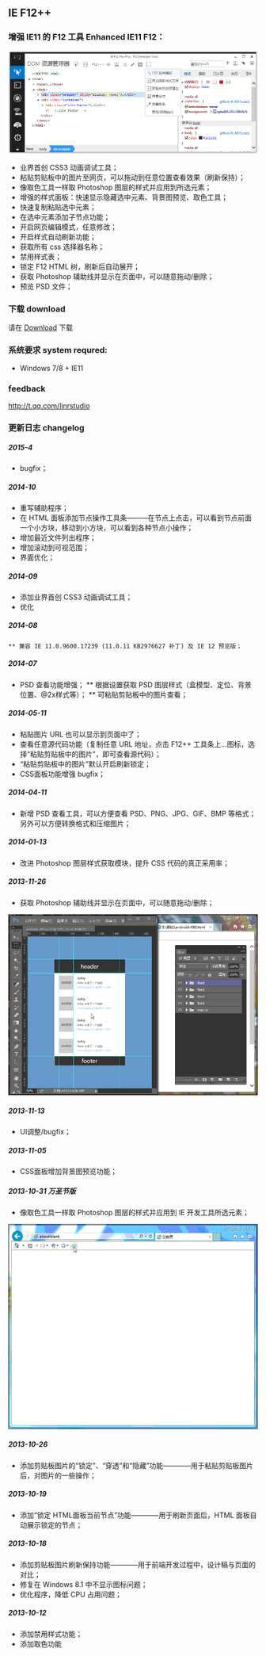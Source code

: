 ## IE F12++

### 增强 IE11 的 F12 工具 Enhanced IE11 F12：

<img src="https://github.com/Linrstudio/IE-F12-Plus-Plus/blob/master/ui.png?raw=true" />

* 业界首创 CSS3 动画调试工具；
* 粘贴剪贴板中的图片至网页，可以拖动到任意位置查看效果（刷新保持）；
* 像取色工具一样取 Photoshop 图层的样式并应用到所选元素；
* 增强的样式面板：快速显示隐藏选中元素、背景图预览、取色工具；
* 快速复制粘贴选中元素；
* 在选中元素添加子节点功能；
* 开启网页编辑模式，任意修改；
* 开启样式自动刷新功能；
* 获取所有 css 选择器名称；
* 禁用样式表；
* 锁定 F12 HTML 树，刷新后自动展开；
* 获取 Photoshop 辅助线并显示在页面中，可以随意拖动/删除；
* 预览 PSD 文件；

### 下载 download

请在 [Download](https://github.com/Linrstudio/IE-F12-Plus-Plus/raw/master/download/IEF12%2B%2B-2.1.4.16.zip 'Download') 下载

### 系统要求 system requred:

* Windows 7/8 + IE11

### feedback

http://t.qq.com/linrstudio

### 更新日志 changelog

##### 2015-4
* bugfix；

##### 2014-10

* 重写辅助程序；
* 在 HTML 面板添加节点操作工具条———在节点上点击，可以看到节点前面一个小方块，移动到小方块，可以看到各种节点小操作；
* 增加最近文件列出程序；
* 增加滚动到可视范围；
* 界面优化；

##### 2014-09

* 添加业界首创 CSS3 动画调试工具；
* 优化

##### 2014-08

	** 兼容 IE 11.0.9600.17239 (11.0.11 KB2976627 补丁) 及 IE 12 预览版；

##### 2014-07

* PSD 查看功能增强；
	** 根据设置获取 PSD 图层样式（盒模型、定位、背景位置、@2x样式等）；
	** 可粘贴剪贴板中的图片查看；

##### 2014-05-11

* 粘贴图片 URL 也可以显示到页面中了；
* 查看任意源代码功能（复制任意 URL 地址，点击 F12++ 工具条上...图标，选择“粘贴剪贴板中的图片”，即可查看源代码）；
* “粘贴剪贴板中的图片”默认开启刷新锁定；
* CSS面板功能增强 bugfix；

##### 2014-04-11

* 新增 PSD 查看工具，可以方便查看 PSD、PNG、JPG、GIF、BMP 等格式；另外可以方便转换格式和压缩图片；

##### 2014-01-13

* 改进 Photoshop 图层样式获取模块，提升 CSS 代码的真正采用率；

##### 2013-11-26

* 获取 Photoshop 辅助线并显示在页面中，可以随意拖动/删除；
<img src="https://github.com/Linrstudio/IE-F12-Plus-Plus/blob/master/ps-guide.gif?raw=true" />

##### 2013-11-13

* UI调整/bugfix；

##### 2013-11-05

* CSS面板增加背景图预览功能；

##### 2013-10-31 万圣节版

* 像取色工具一样取 Photoshop 图层的样式并应用到 IE 开发工具所选元素；

<img src="https://github.com/Linrstudio/IE-F12-Plus-Plus/blob/master/ps.gif?raw=true" />

##### 2013-10-26

* 添加剪贴板图片的“锁定”、“穿透”和“隐藏”功能————用于粘贴剪贴板图片后，对图片的一些操作；

##### 2013-10-19

* 添加“锁定 HTML面板当前节点”功能————用于刷新页面后，HTML 面板自动展示锁定的节点；

##### 2013-10-18

* 添加剪贴板图片刷新保持功能————用于前端开发过程中，设计稿与页面的对比；
* 修复在 Windows 8.1 中不显示图标问题；
* 优化程序，降低 CPU 占用问题；

##### 2013-10-12

* 添加禁用样式功能；
* 添加取色功能